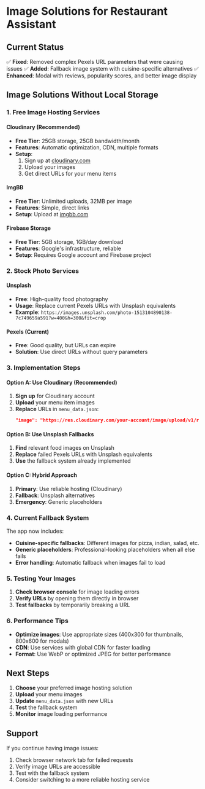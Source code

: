 # Image Solutions for Restaurant Assistant

## **Current Status**
✅ **Fixed**: Removed complex Pexels URL parameters that were causing issues
✅ **Added**: Fallback image system with cuisine-specific alternatives
✅ **Enhanced**: Modal with reviews, popularity scores, and better image display

## **Image Solutions Without Local Storage**

### **1. Free Image Hosting Services**

#### **Cloudinary (Recommended)**
- **Free Tier**: 25GB storage, 25GB bandwidth/month
- **Features**: Automatic optimization, CDN, multiple formats
- **Setup**: 
  1. Sign up at [cloudinary.com](https://cloudinary.com)
  2. Upload your images
  3. Get direct URLs for your menu items

#### **ImgBB**
- **Free Tier**: Unlimited uploads, 32MB per image
- **Features**: Simple, direct links
- **Setup**: Upload at [imgbb.com](https://imgbb.com)

#### **Firebase Storage**
- **Free Tier**: 5GB storage, 1GB/day download
- **Features**: Google's infrastructure, reliable
- **Setup**: Requires Google account and Firebase project

### **2. Stock Photo Services**

#### **Unsplash**
- **Free**: High-quality food photography
- **Usage**: Replace current Pexels URLs with Unsplash equivalents
- **Example**: `https://images.unsplash.com/photo-1513104890138-7c749659a591?w=400&h=300&fit=crop`

#### **Pexels (Current)**
- **Free**: Good quality, but URLs can expire
- **Solution**: Use direct URLs without query parameters

### **3. Implementation Steps**

#### **Option A: Use Cloudinary (Recommended)**
1. **Sign up** for Cloudinary account
2. **Upload** your menu item images
3. **Replace** URLs in `menu_data.json`:
   ```json
   "image": "https://res.cloudinary.com/your-account/image/upload/v1/restaurant/margherita-pizza.jpg"
   ```

#### **Option B: Use Unsplash Fallbacks**
1. **Find** relevant food images on Unsplash
2. **Replace** failed Pexels URLs with Unsplash equivalents
3. **Use** the fallback system already implemented

#### **Option C: Hybrid Approach**
1. **Primary**: Use reliable hosting (Cloudinary)
2. **Fallback**: Unsplash alternatives
3. **Emergency**: Generic placeholders

### **4. Current Fallback System**

The app now includes:
- **Cuisine-specific fallbacks**: Different images for pizza, indian, salad, etc.
- **Generic placeholders**: Professional-looking placeholders when all else fails
- **Error handling**: Automatic fallback when images fail to load

### **5. Testing Your Images**

1. **Check browser console** for image loading errors
2. **Verify URLs** by opening them directly in browser
3. **Test fallbacks** by temporarily breaking a URL

### **6. Performance Tips**

- **Optimize images**: Use appropriate sizes (400x300 for thumbnails, 800x600 for modals)
- **CDN**: Use services with global CDN for faster loading
- **Format**: Use WebP or optimized JPEG for better performance

## **Next Steps**

1. **Choose** your preferred image hosting solution
2. **Upload** your menu images
3. **Update** `menu_data.json` with new URLs
4. **Test** the fallback system
5. **Monitor** image loading performance

## **Support**

If you continue having image issues:
1. Check browser network tab for failed requests
2. Verify image URLs are accessible
3. Test with the fallback system
4. Consider switching to a more reliable hosting service
